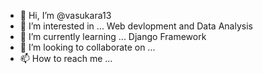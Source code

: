 - 👋 Hi, I’m @vasukara13
- 👀 I’m interested in ... Web devlopment and Data Analysis
- 🌱 I’m currently learning ... Django Framework
- 💞️ I’m looking to collaborate on ...
- 📫 How to reach me ...

<!---
vasukara13/vasukara13 is a ✨ special ✨ repository because its `README.md` (this file) appears on your GitHub profile.
You can click the Preview link to take a look at your changes.
--->
